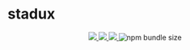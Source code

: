 # stadux

<p align="center">
  <a href="https://codeclimate.com/github/futantan/stadux/maintainability">
    <img src="https://api.codeclimate.com/v1/badges/aabbe40d9e47f129f918/maintainability" />
  </a>

  <a href="https://circleci.com/gh/futantan/functer">
    <img src="https://circleci.com/gh/futantan/stadux.svg?style=svg" />
  </a>
  
  <a href="https://codecov.io/gh/futantan/stateIO">
    <img src="https://codecov.io/gh/futantan/stateIO/branch/master/graph/badge.svg" />
  </a>
  
  <img alt="npm bundle size" src="https://img.shields.io/bundlephobia/minzip/stadux">
</p>

